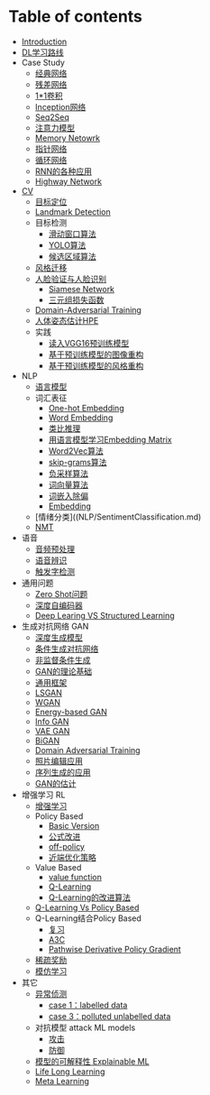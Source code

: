 # Table of contents

* [Introduction](README.md)
* [DL学习路线](2020-04-17-deep-learning-study-path.md)
* Case Study
    * [经典网络](CaseStudy/ClassicNetwork.md)
    * [残差网络](CaseStudy/ResNet.md)
    * [1*1卷积](CaseStudy/SpecialConv.md)
    * [Inception网络](CaseStudy/Inception.md)
    * [Seq2Seq](CaseStudy/Seq2Seq.md)
    * [注意力模型](CaseStudy/Attention/Attention.md)
    * [Memory Netowrk](CaseStudy/Attention/MemoryNetwork.md)
    * [指针网络](CaseStudy/PointerNetwork.md)
    * [循环网络](CaseStudy/Recursive.md)
    * [RNN的各种应用](CaseStudy/Applications.md)
    * [Highway Network](CaseStudy/Highway.md)
* [CV](CV/CV.md)
    * [目标定位](CV/Localization.md)
    * [Landmark Detection](CV/LandmarkDetection.md)
    * 目标检测
        * [滑动窗口算法](CV/Detection/SlidingWindow.md)
        * [YOLO算法](CV/Detection/YOLO.md)
        * [候选区域算法](CV/Detection/RegionProposal.md)
    * [风格迁移](CV/Style.md)
    * [人脸验证与人脸识别](CV/Face/Face.md)
        * [Siamese Network](CV/Face/Siamese.md)
        * [三元组损失函数](CV/Face/Triplet.md)
    * [Domain-Adversarial Training](CV/DomainAdversarial.md)
    * [人体姿态估计HPE](CV/HPE/HPE.md)
    * 实践
        * [读入VGG16预训练模型](CV/Practice/load_vgg_model.md)
        * [基于预训练模型的图像重构](CV/Practise/ImageReconstruction.md)
        * [基于预训练模型的风格重构](CV/Practise/StyleReconstruction.md)
* NLP
    * [语言模型](NLP/LanguageModel.md)
    * 词汇表征
        * [One-hot Embedding](NLP/WordEmbedding/OneHotEmbedding.md)
        * [Word Embedding](NLP/WordEmbedding/WordEmbedding.md)
        * [类比推理](NLP/WordEmbedding/ReasonableAnalogies.md)
        * [用语言模型学习Embedding Matrix](NLP/WordEmbedding/LanguageModel.md)
        * [Word2Vec算法](NLP/WordEmbedding/Word2Vec.md)
        * [skip-grams算法](NLP/WordEmbedding/Skipgrams.md)
        * [负采样算法](NLP/WordEmbedding/NegativeSampling.md)
        * [词向量算法](NLP/WordEmbedding/GloVec.md)
        * [词嵌入除偏](NLP/Debiasing.md)
        * [Embedding](NLP/Embedding.md)
    * [情绪分类]((NLP/SentimentClassification.md)
    * [NMT](NLP/2020-11-12-NMT-Summary.md)
* 语音
    * [音频预处理](Audio/Preprocess.md)
    * [语音辨识](Audio/Speech.md)
    * [触发字检测](Audio/TriggerWord.md)
* 通用问题
    * [Zero Shot问题](Common/ZeroShot.md)
    * [深度自编码器](Common/AutoEncoder.md)
    * [Deep Learing VS Structured Learning](Common/Structured.md)
* 生成对抗网络 GAN
    * [深度生成模型](GAN/Generative.md)
    * [条件生成对抗网络](GAN/Condition.md)
    * [非监督条件生成](GAN/unsupervised.md)
    * [GAN的理论基础](GAN/Thoery.md)
    * [通用框架](GAN/Framework.md)
    * [LSGAN](GAN/LSGAN.md)
    * [WGAN](GAN/WGAN.md)
    * [Energy-based GAN](GAN/EBGAN.md)
    * [Info GAN](GAN/Info.md)
    * [VAE GAN](GAN/VAEGAN.md)
    * [BiGAN](GAN/BiGAN.md)
    * [Domain Adversarial Training](GAN/DAT.md)
    * [照片编辑应用](GAN/Phote.md)
    * [序列生成的应用](GAN/Sequence.md)
    * [GAN的估计](GAN/Evaluation.md)
* 增强学习 RL
    * [增强学习](RL/Reinforce.md)
    * Policy Based
        * [Basic Version](RL/Policy1.md)
        * [公式改进](RL/Policy2.md)
        * [off-policy](RL/Policy3.md)
        * [近端优化策略](RL/Policy4.md)
    * Value Based
        * [value function](RL/Value1.md)
        * [Q-Learning](RL/Value2.md)
        * [Q-Learning的改进算法](RL/Value3.md)
    * [Q-Learning Vs Policy Based](RL/Compare.md)
    * Q-Learning结合Policy Based
        * [复习](RL/A3C1.md)
        * [A3C](RL/A3C2.md)
        * [Pathwise Derivative Policy Gradient](RL/A3C3.md)
    * [稀疏奖励](RL/Sparse.md)
    * [模仿学习](RL/Imitation.md)
* 其它
    * [异常侦测](1209400866/Anomaly.md)
        * [case 1：labelled data](1209400866/Labelled.md)
        * [case 3：polluted unlabelled data](1209400866/Unlabelled.md)
    * 对抗模型 attack ML models
        * [攻击](1209400866/Attack.md)
        * [防御](1209400866/Defense.md)
    * [模型的可解释性 Explainable ML](1209400866/Explainable.md)
    * [Life Long Learning](1209400866/LLL.md)
    * [Meta Learning](1209400866/Meta.md)



